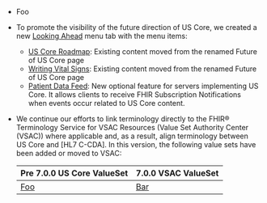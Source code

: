 
- Foo
- To promote the visibility of the future direction of US Core, we created a new [Looking Ahead](looking-ahead.html) menu tab with the menu items:
  - [US Core Roadmap](us-core-roadmap.html): Existing content moved from the renamed Future of US Core page
   - [Writing Vital Signs](writing-vital-signs.html): Existing content moved from the renamed Future of US Core page
   - [Patient Data Feed](patient-data-feed.html): New optional feature for servers implementing US Core. It allows clients to receive FHIR Subscription Notifications when events occur related to US Core content.
- We continue our efforts to link terminology directly to the FHIR® Terminology Service for VSAC Resources (Value Set Authority Center (VSAC)) where applicable and, as a result, align terminology between US Core and [HL7 C-CDA]. In this version, the following value sets have been added or moved to VSAC:

   |Pre 7.0.0  US Core ValueSet|7.0.0 VSAC ValueSet|
   |---|---|
   [Foo](#.html)|[Bar](#.html)